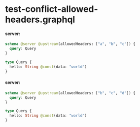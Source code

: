 # test-conflict-allowed-headers.graphql

#### server:

```graphql
schema @server @upstream(allowedHeaders: ["a", "b", "c"]) {
  query: Query
}

type Query {
  hello: String @const(data: "world")
}
```

#### server:

```graphql
schema @server @upstream(allowedHeaders: ["b", "c", "d"]) {
  query: Query
}

type Query {
  hello: String @const(data: "world")
}
```
